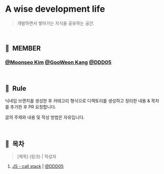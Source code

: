 # A wise development life

> 개발하면서 쌓아가는 지식을 공유하는 공간.

<br>

## 👥 &nbsp;MEMBER

### [@Moonseo Kim](https://github.com/anstjaos) [@GooWeon Kang](https://github.com/KangGooWeon) [@DDD05](https://github.com/ddd05)

<br>

## 📌 &nbsp;Rule

닉네임 브랜치를 생성한 후 카테고리 형식으로 디렉토리를 생성하고 정리한 내용 & 목차를 추가한 후 PR 요청합니다.

글의 주제와 내용 및 작성 방법은 자유입니다.

<br>

## 🔖 &nbsp;목차

> [제목] (링크) | 작성자

1. [JS - call stack](./javascript/call_stack/README.md) | [@DDD05](https://github.com/ddd05) 
